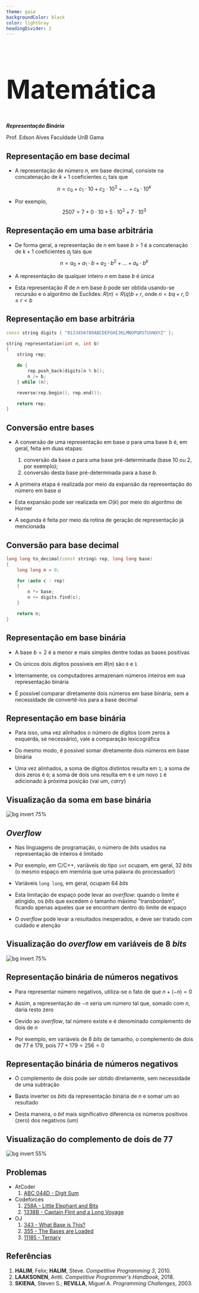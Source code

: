 ```yaml
---
theme: gaia
backgroundColor: black
color: lightGray
headingDivider: 2
---
```


<style>
    section {
        font-size: 30px;
    }

    h1 {
        font-size: 70px;
    }
</style>

<!-- _class: lead -->
# Matemática

*__Representação Binária__*

Prof. Edson Alves
Faculdade UnB Gama

## Representação em base decimal

- A representação de número $n$, em base decimal, consiste na concatenação de $k + 1$ coeficientes $c_i$ tais que
$$
n = c_0 + c_1\cdot 10 + c_2\cdot 10^2 + \ldots + c_k\cdot 10^k
$$

- Por exemplo,
$$
            2507 = 7 + 0\cdot 10 + 5\cdot 10^2 + 7\cdot 10^3
$$

## Representação em uma base arbitrária

- De forma geral, a representação de $n$ em base $b > 1$ é a concatenação de $k + 1$ coeficientes $a_j$ tais que
$$
n = a_0 + a_1\cdot b + a_2\cdot b^2 + \ldots + a_k\cdot b^k
$$

- A representação de qualquer inteiro $n$ em base $b$ é única

- Esta representação $R$ de $n$ em base $b$ pode ser obtida usando-se recursão e o algoritmo de Euclides: $R(n) = R(q)b + r$, onde $n = bq + r, 0 \leq r < b$

## Representação em base arbitrária

```C++
const string digits { "0123456789ABCDEFGHIJKLMNOPQRSTUVWXYZ" };

string representation(int n, int b)
{
    string rep;

    do {
        rep.push_back(digits[n % b]);
        n /= b;
    } while (n);

    reverse(rep.begin(), rep.end());

    return rep;
}
```

## Conversão entre bases

- A conversão de uma representação em base $a$ para uma base $b$ é, em geral, feita em duas etapas:
    1. conversão da base $a$ para uma base pré-determinada (base 10 ou 2, por exemplo);
    1. conversão desta base pré-determinada para a base $b$.

- A primeira etapa é realizada por meio da expansão da representação do número em base $a$

- Esta expansão pode ser realizada em $O(k)$ por meio do algoritmo de Horner

- A segunda é feita por meio da rotina de geração de representação já mencionada

## Conversão para base decimal

```C++
long long to_decimal(const string& rep, long long base)
{
    long long n = 0;

    for (auto c : rep)
    {
        n *= base;
        n += digits.find(c);
    }

    return n;
}   
```

## Representação em base binária

- A base $b = 2$ é a menor e mais simples dentre todas as bases positivas

- Os únicos dois dígitos possíveis em $R(n)$ são `0` e `1`

- Internamente, os computadores armazenam números inteiros em sua representação binária

- É possível comparar diretamente dois números em base binária, sem a necessidade de convertê-los para a base decimal

## Representação em base binária

- Para isso, uma vez alinhados o número de dígitos (com zeros à esquerda, se necessário), vale a comparação lexicográfica

- Do mesmo modo, é possível somar diretamente dois números em base binária

- Uma vez alinhados, a soma de dígitos distintos resulta em `1`; a soma de dois zeros é `0`; a soma de dois uns resulta em `0` e um novo `1` é adicionado à próxima posição (vai um, _carry_)

## Visualização da soma em base binária

![bg invert 75%](figs/sum.svg)

## _Overflow_

- Nas linguagens de programação, o número de _bits_ usados na representação de inteiros é limitado

- Por exemplo, em C/C++, variáveis do tipo `int`  ocupam, em geral, 32 _bits_ (o mesmo espaço em memória que uma palavra do processador)

- Variáveis `long long`, em geral, ocupam 64 _bits_

- Esta limitação de espaço pode levar ao _overflow_: quando o limite é atingido, os _bits_ que excedem o tamanho máximo "transbordam", ficando apenas aqueles que se encontram dentro do limite de espaço

- O _overflow_ pode levar a resultados inesperados, e deve ser tratado com cuidado e atenção

## Visualização do _overflow_ em variáveis de 8 _bits_

![bg invert 75%](figs/overflow.svg)

## Representação binária de números negativos

- Para representar número negativos, utiliza-se o fato de que $n + (-n) = 0$

- Assim, a representação de $-n$ seria um número tal que, somado com $n$, daria resto zero

- Devido ao _overflow_, tal número existe e é denominado complemento de dois de $n$

- Por exemplo, em variáveis de 8 _bits_ de tamanho, o complemento de dois de $77$ é $179$, pois $77 + 179 = 256 = 0$

## Representação binária de números negativos

- O complemento de dois pode ser obtido diretamente, sem necessidade de uma subtração

- Basta inverter os _bits_ da representação binária de $n$ e somar um ao resultado

- Desta maneira, o _bit_ mais significativo diferencia os números positivos (zero) dos negativos (um)


## Visualização do complemento de dois de $77$

![bg invert 55%](figs/negatives.svg)

## Problemas

- AtCoder
    1. [ABC 044D - Digit Sum](https://atcoder.jp/contests/abc044/tasks/arc060_b)
- Codeforces
    1. [258A - Little Elephant and Bits](https://codeforces.com/problemset/problem/258/A)
    1. [1338B - Captain Flint and a Long Voyage](https://codeforces.com/problemset/problem/1388/B)
- OJ
    1. [343 - What Base is This?](http://onlinejudge.org/index.php?option=com_onlinejudge&Itemid=8&category=24&page=show_problem&problem=279)
    1. [355 - The Bases are Loaded](http://onlinejudge.org/index.php?option=com_onlinejudge&Itemid=8&category=24&page=show_problem&problem=291)
    1. [11185 - Ternary](http://onlinejudge.org/index.php?option=com_onlinejudge&Itemid=8&category=24&page=show_problem&problem=2126)

## Referências

1. **HALIM**, Felix; **HALIM**, Steve. _Competitive Programming 3_, 2010.
1. **LAAKSONEN**, Antti. _Competitive Programmer's Handbook_, 2018.
1. **SKIENA**, Steven S.; **REVILLA**, Miguel A. _Programming Challenges_, 2003.

